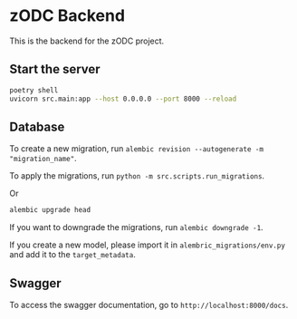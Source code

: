 # zODC Backend

This is the backend for the zODC project.

## Start the server

```bash
poetry shell
uvicorn src.main:app --host 0.0.0.0 --port 8000 --reload
```

## Database

To create a new migration, run `alembic revision --autogenerate -m "migration_name"`.

To apply the migrations, run `python -m src.scripts.run_migrations`.

Or

```bash
alembic upgrade head
```

If you want to downgrade the migrations, run `alembic downgrade -1`.

If you create a new model, please import it in `alembric_migrations/env.py` and add it to the `target_metadata`.

## Swagger

To access the swagger documentation, go to `http://localhost:8000/docs`.
